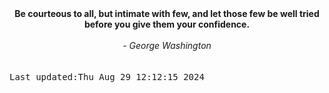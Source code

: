 
<div align="center"><b><span>Be courteous to all, but intimate with few, and let those few be well tried before you give them your confidence. </span></b><br><br><i> - George Washington</i></div>
<br><br><kbd>Last updated:Thu Aug 29 12:12:15 2024</kbd>